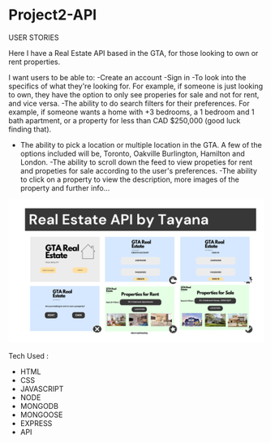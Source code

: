 # Project2-API
USER STORIES

Here I have a Real Estate API based in the GTA, for those looking to own or rent properties.

 I want users to be able to:
 -Create an account
 -Sign in
 -To look into the specifics of what they're looking for. For example, if someone is just looking to own, they have the option to only see properies for sale and not for rent, and vice versa.
 -The ability to do search filters for their preferences. For example, if someone wants a home with +3 bedrooms, a 1 bedroom and 1 bath apartment, or a property for less than CAD $250,000 (good luck finding that).
 - The ability to pick a location or multiple location in the GTA. A few of the options included will be, Toronto, Oakville Burlington, Hamilton and London.
 -The ability to scroll down the feed to view propeties for rent and propeties for sale according to the user's preferences.
 -The ability to click on a property to view the description, more images of the property and further info...


 ![](Agenda.png)

 Tech Used :

 - HTML 
 - CSS
 - JAVASCRIPT
 - NODE
 - MONGODB
 - MONGOOSE
 - EXPRESS
 - API